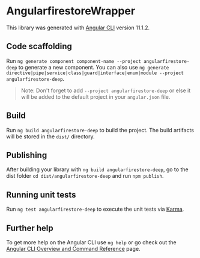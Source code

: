 # AngularfirestoreWrapper

This library was generated with [Angular CLI](https://github.com/angular/angular-cli) version 11.1.2.

## Code scaffolding

Run `ng generate component component-name --project angularfirestore-deep` to generate a new component. You can also use `ng generate directive|pipe|service|class|guard|interface|enum|module --project angularfirestore-deep`.
> Note: Don't forget to add `--project angularfirestore-deep` or else it will be added to the default project in your `angular.json` file. 

## Build

Run `ng build angularfirestore-deep` to build the project. The build artifacts will be stored in the `dist/` directory.

## Publishing

After building your library with `ng build angularfirestore-deep`, go to the dist folder `cd dist/angularfirestore-deep` and run `npm publish`.

## Running unit tests

Run `ng test angularfirestore-deep` to execute the unit tests via [Karma](https://karma-runner.github.io).

## Further help

To get more help on the Angular CLI use `ng help` or go check out the [Angular CLI Overview and Command Reference](https://angular.io/cli) page.
